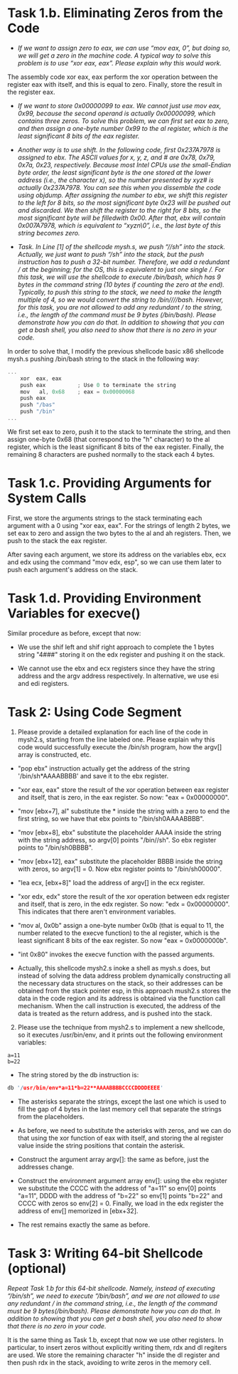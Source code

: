 # Task 1.b. Eliminating Zeros from the Code

* *If we want to assign zero to eax, we can use “mov eax, 0”, but doing so, we will get a zero in the machine code. A typical way to solve this problem is to use “xor eax, eax”. Please explain why this would work.*

The assembly code xor eax, eax perform the xor operation between the register eax with itself, and this is equal to zero. Finally, store the result in the register eax.

* *If we want to store 0x00000099 to eax. We cannot just use mov eax, 0x99, because the second operand is actually 0x00000099, which contains three zeros. To solve this problem, we can first set eax to zero, and then assign a one-byte number 0x99 to the al register, which is the least significant 8 bits of the eax register.*

* *Another way is to use shift. In the following code, first 0x237A7978 is assigned to ebx. The ASCII values for x, y, z, and # are 0x78, 0x79, 0x7a, 0x23, respectively. Because most Intel CPUs use the small-Endian byte order, the least significant byte is the one stored at the lower address (i.e., the character x), so the number presented by xyz# is actually 0x237A7978. You can see this when you dissemble the code using objdump. After assigning the number to ebx, we shift this register to the left for 8 bits, so the most significant byte 0x23 will be pushed out and discarded. We then shift the register to the right for 8 bits, so the most significant byte will be filledwith 0x00. After that, ebx will contain 0x007A7978, which is equivalent to “xyzn\0”, i.e., the last byte of this string becomes zero.*

* *Task. In Line [1] of the shellcode mysh.s, we push “//sh” into the stack. Actually, we just want to push “/sh” into the stack, but the push instruction has to push a 32-bit number. Therefore, we add a redundant / at the beginning; for the OS, this is equivalent to just one single /. For this task, we will use the shellcode to execute /bin/bash, which has 9 bytes in the command string (10 bytes if counting the zero at the end). Typically, to push this string to the stack, we need to make the length multiple of 4, so we would convert the string to /bin////bash. However, for this task, you are not allowed to add any redundant / to the string, i.e., the length of the command must be 9 bytes (/bin/bash). Please demonstrate how you can do that. In addition to showing that you can get a bash shell, you also need to show that there is no zero in your code.*

In order to solve that, I modify the previous shellcode basic x86 shellcode mysh.s pushing /bin/bash string to the stack in the following way:

```c
...
    xor  eax, eax 
    push eax          ; Use 0 to terminate the string
    mov   al, 0x68    ; eax = 0x00000068
    push eax
    push "/bas"
    push "/bin"
...
```

We first set eax to zero, push it to the stack to terminate the string, and then assign one-byte 0x68 (that correspond to the "h" character) to the al register, which is the least significant 8 bits of the eax register. Finally, the remaining 8 characters are pushed normally to the stack each 4 bytes.

# Task 1.c. Providing Arguments for System Calls

First, we store the arguments strings to the stack terminating each argument with a 0 using "xor eax, eax". For the strings of length 2 bytes, we set eax to zero and assign the two bytes to the al and ah registers. Then, we push to the stack the eax register.

After saving each argument, we store its address on the variables ebx, ecx and edx using the command "mov  edx, esp", so we can use them later to push each argument's address on the stack.

# Task 1.d. Providing Environment Variables for execve()

Similar procedure as before, except that now:

* We use the shif left and shif right approach to complete the 1 bytes string "4###" storing it on the edx register and pushing it on the stack.

* We cannot use the ebx and ecx registers since they have the string address and the argv address respectively. In alternative, we use esi and edi registers.

# Task 2: Using Code Segment

1. Please provide a detailed explanation for each line of the code in mysh2.s, starting from the line labeled one. Please explain why this code would successfully execute the /bin/sh program, how the argv[] array is constructed, etc.

* "pop ebx" instruction actually get the address of the string '/bin/sh*AAAABBBB' and save it to the ebx register.

* "xor eax, eax" store the result of the xor operation between eax register and itself, that is zero, in the eax register. So now: "eax = 0x00000000".

* "mov [ebx+7], al" substitute the * inside the string with a zero to end the first string, so we have that ebx points to "/bin/sh0AAAABBBB".

* "mov [ebx+8], ebx" substitute the placeholder AAAA inside the string with the string address, so argv[0] points "/bin//sh". So ebx register points to "/bin/sh0<string-addr>BBBB".

* "mov [ebx+12], eax" substitute the placeholder BBBB inside the string with zeros, so argv[1] = 0. Now ebx register points to "/bin/sh0<string-addr>0000".

* "lea ecx, [ebx+8]" load the address of argv[] in the ecx register.

* "xor edx, edx" store the result of the xor operation between edx register and itself, that is zero, in the edx register. So now: "edx = 0x00000000". This indicates that there aren't environment variables.

* "mov al,  0x0b" assign a one-byte number 0x0b (that is equal to 11, the number related to the execve function) to the al register, which is the least significant 8 bits of the eax register. So now "eax = 0x0000000b".

* "int 0x80" invokes the execve function with the passed arguments.

* Actually, this shellcode mysh2.s inoke a shell as mysh.s does, but instead of solving the data address problem dynamically constructing all the necessary data structures on the stack, so their addresses can be obtained from the stack pointer esp, in this approach mush2.s stores the data in the code region and its address is obtained via the function call mechanism. When the call instruction is executed, the address of the data is treated as the return address, and is pushed into the stack.

2. Please use the technique from mysh2.s to implement a new shellcode, so it executes /usr/bin/env, and it prints out the following environment variables:

```console
a=11
b=22
```

* The string stored by the db instruction is:

```c
db '/usr/bin/env*a=11*b=22**AAAABBBBCCCCDDDDEEEE'
```

* The asterisks separate the strings, except the last one which is used to fill the gap of 4 bytes in the last memory cell that separate the strings from the placeholders.

* As before, we need to substitute the asterisks with zeros, and we can do that using the xor function of eax with itself, and storing the al register value inside the string positions that contain the asterisk.

* Construct the argument array argv[]: the same as before, just the addresses change.

* Construct the environment argument array env[]: using the ebx register we substitute the CCCC with the address of "a=11" so env[0] points "a=11", DDDD with the address of "b=22" so env[1] points "b=22" and CCCC with zeros so env[2] = 0. Finally, we load in the edx register the address of env[] memorized in [ebx+32].

* The rest remains exactly the same as before.

# Task 3: Writing 64-bit Shellcode (optional)

*Repeat Task 1.b for this 64-bit shellcode. Namely, instead of executing “/bin/sh”, we need to execute “/bin/bash”, and we are not allowed to use any redundant / in the command string, i.e., the length of the command must be 9 bytes(/bin/bash). Please demonstrate how you can do that. In addition to showing that you can get a bash shell, you also need to show that there is no zero in your code.*

It is the same thing as Task 1.b, except that now we use other registers. In particular, to insert zeros without explicitly writing them, rdx and dl regiters are used. We store the remaining character "h" inside the dl register and then push rdx in the stack, avoiding to write zeros in the memory cell.
